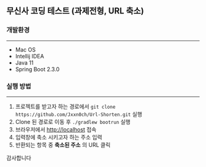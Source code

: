 ## 무신사 코딩 테스트 (과제전형, URL 축소)



### 개발환경

-----

- Mac OS
- Intellij IDEA
- Java 11
- Spring Boot 2.3.0

### 실행 방법

-----

1. 프로젝트를 받고자 하는 경로에서 `git clone https://github.com/Jxxn0ch/Url-Shorten.git` 실행
2. Clone 된 경로로 이동 후 `./gradlew bootrun` 실행
3. 브라우저에서 <http://localhost> 접속
4. 입력창에 축소 시키고자 하는 주소 입력
5. 반환되는 항목 중 **축소된 주소** 의 URL 클릭

감사합니다



